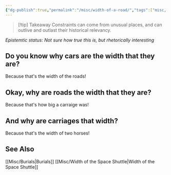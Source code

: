 ```yaml
---
{"dg-publish":true,"permalink":"/misc/width-of-a-road/","tags":["misc, wisdom-of-the-ancients, constraints"],"noteIcon":""}
---
```


>[!tip] Takeaway
>Constraints can come from unusual places, and can outlive and outlast their historical relevancy.

*Epistemtic status: Not sure how true this is, but rhetorically interesting*

## Do you know why cars are the width that they are?

Because that's the width of the roads!

## Okay, why are roads the width that they are?

Because that's how big a carraige was!

## And why are carriages that width?

Because that's the width of two horses!

## See Also
[[Misc/Burials\|Burials]]
[[Misc/Width of the Space Shuttle\|Width of the Space Shuttle]]